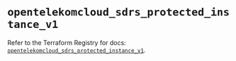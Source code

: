 # `opentelekomcloud_sdrs_protected_instance_v1`

Refer to the Terraform Registry for docs: [`opentelekomcloud_sdrs_protected_instance_v1`](https://registry.terraform.io/providers/opentelekomcloud/opentelekomcloud/1.36.49/docs/resources/sdrs_protected_instance_v1).
